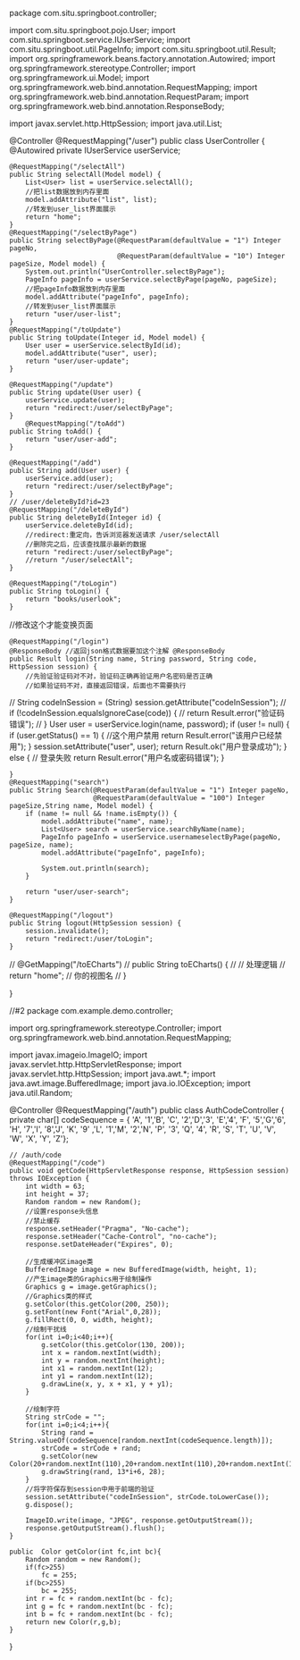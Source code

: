 package com.situ.springboot.controller;

import com.situ.springboot.pojo.User;
import com.situ.springboot.service.IUserService;
import com.situ.springboot.util.PageInfo;
import com.situ.springboot.util.Result;
import org.springframework.beans.factory.annotation.Autowired;
import org.springframework.stereotype.Controller;
import org.springframework.ui.Model;
import org.springframework.web.bind.annotation.RequestMapping;
import org.springframework.web.bind.annotation.RequestParam;
import org.springframework.web.bind.annotation.ResponseBody;

import javax.servlet.http.HttpSession;
import java.util.List;

@Controller
@RequestMapping("/user")
public class UserController {
    @Autowired
    private IUserService userService;

    @RequestMapping("/selectAll")
    public String selectAll(Model model) {
        List<User> list = userService.selectAll();
        //把list数据放到内存里面
        model.addAttribute("list", list);
        //转发到user_list界面展示
        return "home";
    }
    @RequestMapping("/selectByPage")
    public String selectByPage(@RequestParam(defaultValue = "1") Integer pageNo,
                               @RequestParam(defaultValue = "10") Integer pageSize, Model model) {
        System.out.println("UserController.selectByPage");
        PageInfo pageInfo = userService.selectByPage(pageNo, pageSize);
        //把pageInfo数据放到内存里面
        model.addAttribute("pageInfo", pageInfo);
        //转发到user_list界面展示
        return "user/user-list";
    }
    @RequestMapping("/toUpdate")
    public String toUpdate(Integer id, Model model) {
        User user = userService.selectById(id);
        model.addAttribute("user", user);
        return "user/user-update";
    }

    @RequestMapping("/update")
    public String update(User user) {
        userService.update(user);
        return "redirect:/user/selectByPage";
    }
        @RequestMapping("/toAdd")
    public String toAdd() {
        return "user/user-add";
    }

    @RequestMapping("/add")
    public String add(User user) {
        userService.add(user);
        return "redirect:/user/selectByPage";
    }
    // /user/deleteById?id=23
    @RequestMapping("/deleteById")
    public String deleteById(Integer id) {
        userService.deleteById(id);
        //redirect:重定向，告诉浏览器发送请求 /user/selectAll
        //删除完之后，应该查找展示最新的数据
        return "redirect:/user/selectByPage";
        //return "/user/selectAll";
    }

    @RequestMapping("/toLogin")
    public String toLogin() {
        return "books/userlook";
    }
//修改这个才能变换页面


    @RequestMapping("/login")
    @ResponseBody //返回json格式数据要加这个注解 @ResponseBody
    public Result login(String name, String password, String code, HttpSession session) {
        //先验证验证码对不对，验证码正确再验证用户名密码是否正确
        //如果验证码不对，直接返回错误，后面也不需要执行
//        String codeInSession = (String) session.getAttribute("codeInSession");
//        if (!codeInSession.equalsIgnoreCase(code)) {
//            return Result.error("验证码错误");
//        }
        User user = userService.login(name, password);
        if (user != null) {
            if (user.getStatus() == 1) {
                //这个用户禁用
                return Result.error("该用户已经禁用");
            }
            session.setAttribute("user", user);
            return Result.ok("用户登录成功");
        } else {
                // 登录失败
                return Result.error("用户名或密码错误");
            }

    }
    @RequestMapping("search")
    public String Search(@RequestParam(defaultValue = "1") Integer pageNo,
                         @RequestParam(defaultValue = "100") Integer pageSize,String name, Model model) {
        if (name != null && !name.isEmpty()) {
            model.addAttribute("name", name);
            List<User> search = userService.searchByName(name);
            PageInfo pageInfo = userService.usernameselectByPage(pageNo, pageSize, name);
            model.addAttribute("pageInfo", pageInfo);

            System.out.println(search);
        }

        return "user/user-search";
    }

    @RequestMapping("/logout")
    public String logout(HttpSession session) {
        session.invalidate();
        return "redirect:/user/toLogin";
    }
//    @GetMapping("/toECharts")
//    public String toECharts() {
//        // 处理逻辑
//        return "home"; // 你的视图名
//    }

}


//#2
package com.example.demo.controller;

import org.springframework.stereotype.Controller;
import org.springframework.web.bind.annotation.RequestMapping;

import javax.imageio.ImageIO;
import javax.servlet.http.HttpServletResponse;
import javax.servlet.http.HttpSession;
import java.awt.*;
import java.awt.image.BufferedImage;
import java.io.IOException;
import java.util.Random;

@Controller
@RequestMapping("/auth")
public class AuthCodeController {
    private char[] codeSequence = { 'A', '1','B', 'C', '2','D','3', 'E','4', 'F', '5','G','6', 'H', '7','I', '8','J',
            'K',   '9' ,'L', '1','M',  '2','N',  'P', '3', 'Q', '4', 'R', 'S', 'T', 'U', 'V', 'W',
            'X', 'Y', 'Z'};

    // /auth/code
    @RequestMapping("/code")
    public void getCode(HttpServletResponse response, HttpSession session) throws IOException {
        int width = 63;
        int height = 37;
        Random random = new Random();
        //设置response头信息
        //禁止缓存
        response.setHeader("Pragma", "No-cache");
        response.setHeader("Cache-Control", "no-cache");
        response.setDateHeader("Expires", 0);

        //生成缓冲区image类
        BufferedImage image = new BufferedImage(width, height, 1);
        //产生image类的Graphics用于绘制操作
        Graphics g = image.getGraphics();
        //Graphics类的样式
        g.setColor(this.getColor(200, 250));
        g.setFont(new Font("Arial",0,28));
        g.fillRect(0, 0, width, height);
        //绘制干扰线
        for(int i=0;i<40;i++){
            g.setColor(this.getColor(130, 200));
            int x = random.nextInt(width);
            int y = random.nextInt(height);
            int x1 = random.nextInt(12);
            int y1 = random.nextInt(12);
            g.drawLine(x, y, x + x1, y + y1);
        }

        //绘制字符
        String strCode = "";
        for(int i=0;i<4;i++){
            String rand = String.valueOf(codeSequence[random.nextInt(codeSequence.length)]);
            strCode = strCode + rand;
            g.setColor(new Color(20+random.nextInt(110),20+random.nextInt(110),20+random.nextInt(110)));
            g.drawString(rand, 13*i+6, 28);
        }
        //将字符保存到session中用于前端的验证
        session.setAttribute("codeInSession", strCode.toLowerCase());
        g.dispose();

        ImageIO.write(image, "JPEG", response.getOutputStream());
        response.getOutputStream().flush();
    }

    public  Color getColor(int fc,int bc){
        Random random = new Random();
        if(fc>255)
            fc = 255;
        if(bc>255)
            bc = 255;
        int r = fc + random.nextInt(bc - fc);
        int g = fc + random.nextInt(bc - fc);
        int b = fc + random.nextInt(bc - fc);
        return new Color(r,g,b);
    }
}
